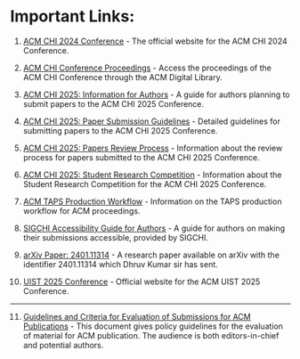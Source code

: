# Important Links:


1. [ACM CHI 2024 Conference](https://chi2024.acm.org) - The official website for the ACM CHI 2024 Conference.

2. [ACM CHI Conference Proceedings](https://dl.acm.org/conference/chi) - Access the proceedings of the ACM CHI Conference through the ACM Digital Library.

3. [ACM CHI 2025: Information for Authors](https://chi2025.acm.org/for-authors/) - A guide for authors planning to submit papers to the ACM CHI 2025 Conference.

4. [ACM CHI 2025: Paper Submission Guidelines](https://chi2025.acm.org/for-authors/papers/) - Detailed guidelines for submitting papers to the ACM CHI 2025 Conference.

5. [ACM CHI 2025: Papers Review Process](https://chi2025.acm.org/papers-review-process/) - Information about the review process for papers submitted to the ACM CHI 2025 Conference.

6. [ACM CHI 2025: Student Research Competition](https://chi2025.acm.org/for-authors/student-research-competition/) - Information about the Student Research Competition for the ACM CHI 2025 Conference.

7. [ACM TAPS Production Workflow](https://authors.acm.org/proceedings/production-information/taps-production-workflow) - Information on the TAPS production workflow for ACM proceedings.

8. [SIGCHI Accessibility Guide for Authors](https://sigchi.org/resources/guides-for-authors/accessibility/) - A guide for authors on making their submissions accessible, provided by SIGCHI.

9. [arXiv Paper: 2401.11314](https://arxiv.org/abs/2401.11314) - A research paper available on arXiv with the identifier 2401.11314 which Dhruv Kumar sir has sent.

10. [UIST 2025 Conference](https://uist.acm.org/2025/) - Official website for the ACM UIST 2025 Conference.

----------------------------------------------------------------------------------------------------------------------------------------------------------------------------------------------------------------

11. [Guidelines and Criteria for Evaluation of Submissions for ACM Publications](https://www.acm.org/publications/policies/pre-publication-evaluation) - This document gives policy guidelines for the evaluation of material for ACM publication. The audience is both editors-in-chief and potential authors.

